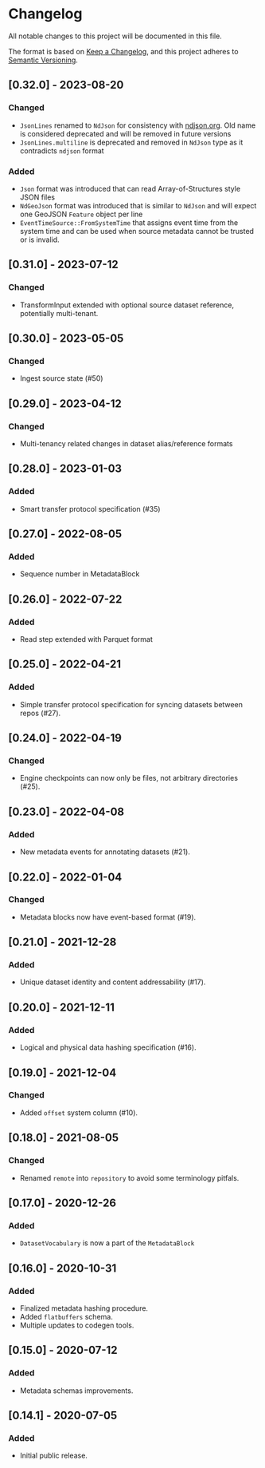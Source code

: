 # Changelog
All notable changes to this project will be documented in this file.

The format is based on [Keep a Changelog](https://keepachangelog.com/en/1.0.0/),
and this project adheres to [Semantic Versioning](https://semver.org/spec/v2.0.0.html).

## [0.32.0] - 2023-08-20
### Changed
- `JsonLines` renamed to `NdJson` for consistency with [ndjson.org](http://ndjson.org). Old name is considered deprecated and will be removed in future versions
- `JsonLines.multiline` is deprecated and removed in `NdJson` type as it contradicts `ndjson` format
### Added
- `Json` format was introduced that can read Array-of-Structures style JSON files
- `NdGeoJson` format was introduced that is similar to `NdJson` and will expect one GeoJSON `Feature` object per line
- `EventTimeSource::FromSystemTime` that assigns event time from the system time and can be used when source metadata cannot be trusted or is invalid.

## [0.31.0] - 2023-07-12
### Changed
- TransformInput extended with optional source dataset reference, potentially multi-tenant.

## [0.30.0] - 2023-05-05
### Changed
- Ingest source state (#50)

## [0.29.0] - 2023-04-12
### Changed
- Multi-tenancy related changes in dataset alias/reference formats 

## [0.28.0] - 2023-01-03
### Added
- Smart transfer protocol specification (#35)

## [0.27.0] - 2022-08-05
### Added
- Sequence number in MetadataBlock

## [0.26.0] - 2022-07-22
### Added
- Read step extended with Parquet format

## [0.25.0] - 2022-04-21
### Added
- Simple transfer protocol specification for syncing datasets between repos (#27).

## [0.24.0] - 2022-04-19
### Changed
- Engine checkpoints can now only be files, not arbitrary directories (#25).

## [0.23.0] - 2022-04-08
### Added
- New metadata events for annotating datasets (#21).

## [0.22.0] - 2022-01-04
### Changed
- Metadata blocks now have event-based format (#19).

## [0.21.0] - 2021-12-28
### Added
- Unique dataset identity and content addressability (#17).

## [0.20.0] - 2021-12-11
### Added
- Logical and physical data hashing specification (#16).

## [0.19.0] - 2021-12-04
### Changed
- Added `offset` system column (#10).

## [0.18.0] - 2021-08-05
### Changed
- Renamed `remote` into `repository` to avoid some terminology pitfals.

## [0.17.0] - 2020-12-26
### Added
- `DatasetVocabulary` is now a part of the `MetadataBlock`

## [0.16.0] - 2020-10-31
### Added
- Finalized metadata hashing procedure.
- Added `flatbuffers` schema.
- Multiple updates to codegen tools.

## [0.15.0] - 2020-07-12
### Added
- Metadata schemas improvements.

## [0.14.1] - 2020-07-05
### Added
- Initial public release.
